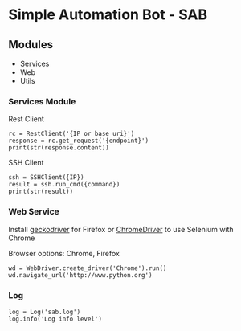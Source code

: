 # Simple Automation Bot -  SAB

## Modules

* Services
* Web
* Utils

### Services Module

Rest Client
````
rc = RestClient('{IP or base uri}')
response = rc.get_request('{endpoint}')
print(str(response.content))
````
SSH Client
````
ssh = SSHClient({IP})
result = ssh.run_cmd({command})
print(str(result))
````

### Web Service

Install [geckodriver](https://github.com/mozilla/geckodriver/releases) for Firefox or [ChromeDriver](https://sites.google.com/a/chromium.org/chromedriver/downloads) to use Selenium with Chrome

Browser options: Chrome, Firefox

````
wd = WebDriver.create_driver('Chrome').run()
wd.navigate_url('http://www.python.org')
````

### Log
````
log = Log('sab.log')
log.info('Log info level')
````